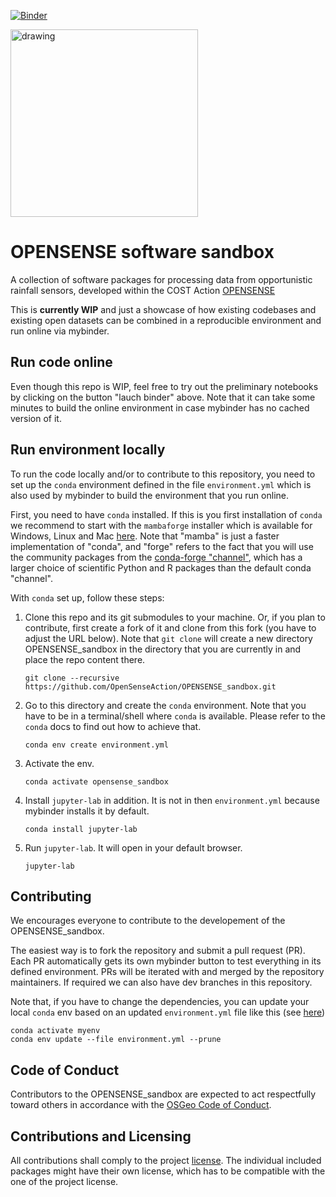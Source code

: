 [![Binder](https://mybinder.org/badge_logo.svg)](https://mybinder.org/v2/gh/OpenSenseAction/OPENSENSE_sandbox_environment/main?urlpath=git-pull?repo=https://github.com/OpenSenseAction/OPENSENSE_sandbox&urlpath=/notebooks/OPENSENSE_sandbox/intro_to_R.ipynb&branch=main)

<img src="https://user-images.githubusercontent.com/102827/174779884-a2fb0971-4850-4ad6-93eb-2c53b922b408.svg" alt="drawing" width="300"/>

# OPENSENSE software sandbox
A collection of software packages for processing data from opportunistic rainfall sensors, developed within the COST Action [OPENSENSE](https://opensenseaction.eu/)

This is **currently WIP** and just a showcase of how existing codebases and existing open datasets can be combined in a reproducible environment and run online via mybinder.

## Run code online

Even though this repo is WIP, feel free to try out the preliminary notebooks by clicking on the button "lauch binder" above. Note that it can take some minutes to build the online environment in case mybinder has no cached version of it.

## Run environment locally

To run the code locally and/or to contribute to this repository, you need to set up the `conda` environment defined in the file `environment.yml` which is also used by mybinder to build the environment that you run online.

First, you need to have `conda` installed. If this is you first installation of `conda` we recommend to start with the `mambaforge` installer which is available for Windows, Linux and Mac [here](https://github.com/conda-forge/miniforge#mambaforge). Note that "mamba" is just a faster implementation of "conda", and "forge" refers to the fact that you will use the community packages from the [conda-forge "channel"](https://conda-forge.org/), which has a  larger choice of scientific Python and R packages than the default conda "channel".

With `conda` set up, follow these steps:
1. Clone this repo and its git submodules to your machine. Or, if you plan to contribute, first create a fork of it and clone from this fork (you have to adjust the URL below). Note that `git clone` will create a new directory OPENSENSE_sandbox in the directory that you are currently in and place the repo content there.
   ```
   git clone --recursive https://github.com/OpenSenseAction/OPENSENSE_sandbox.git
   ```
2. Go to this directory and create the `conda` environment. Note that you have to be in a terminal/shell where `conda` is available. Please refer to the `conda` docs to find out how to achieve that.
   ```
   conda env create environment.yml
   ```
3. Activate the env.
   ```
   conda activate opensense_sandbox
   ```
4. Install `jupyter-lab` in addition. It is not in then `environment.yml` because mybinder installs it by default.
   ```
   conda install jupyter-lab
   ```
5. Run `jupyter-lab`. It will open in your default browser.
   ```
   jupyter-lab
   ```

## Contributing

We encourages everyone to contribute to the developement of the OPENSENSE_sandbox.

The easiest way is to fork the repository and submit a pull request (PR). Each PR automatically gets its own mybinder button to test everything in its defined environment. PRs will be iterated with and merged by the repository maintainers. If required we can also have dev branches in this repository.

Note that, if you have to change the dependencies, you can update your local `conda` env based on an updated `environment.yml` file like this (see [here](https://stackoverflow.com/a/43873901/356463))
```
conda activate myenv
conda env update --file environment.yml --prune
```

## Code of Conduct

Contributors to the OPENSENSE_sandbox are expected to act respectfully toward others in accordance with the [OSGeo Code of Conduct](http://www.osgeo.org/code_of_conduct).

## Contributions and Licensing

All contributions shall comply to the project [license](LICENSE). The individual included packages might have their own license, which has to be compatible with the one of the project license.
